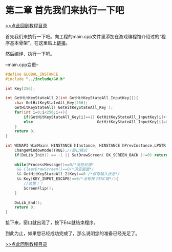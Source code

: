 # 第二章 首先我们来执行一下吧

[>>点此回到教程目录](pro_doc.md)

首先我们来执行一下吧。向工程的main.cpp文件里添加在游戏编程馆介绍过的“程序基本骨架”，在这里贴上[链接](http://dixq.net/g/#41)。

然后编译、执行一下吧。

–main.cpp变更–

```cpp
#define GLOBAL_INSTANCE 
#include "../include/GV.h"
 
int Key[256];
 
int GetHitKeyStateAll_2(int GetHitKeyStateAll_InputKey[]){
    char GetHitKeyStateAll_Key[256];
    GetHitKeyStateAll( GetHitKeyStateAll_Key );
    for(int i=0;i<256;i++){
        if(GetHitKeyStateAll_Key[i]==1) GetHitKeyStateAll_InputKey[i]++;
        else                            GetHitKeyStateAll_InputKey[i]=0;
    }
    return 0;
}
 
int WINAPI WinMain( HINSTANCE hInstance, HINSTANCE hPrevInstance,LPSTR lpCmdLine, int nCmdShow ){
    ChangeWindowMode(TRUE);//窗口模式
    if(DxLib_Init() == -1 || SetDrawScreen( DX_SCREEN_BACK )!=0) return -1;//初始化和里画面化
 
    while(ProcessMessage()==0/*消息处理*
     && ClearDrawScreen()==0/*清空画面*/
     && GetHitKeyStateAll_2(Key)==0 /*保存输入状态*/
     && Key[KEY_INPUT_ESCAPE]==0/*没有按下ESC键*/){
        //这里！！
        ScreenFlip();
    }
 
    DxLib_End();
    return 0;
}
```
接下来，窗口就出现了，按下Esc就结束程序。

到此为止，如果您已经成功完成了，那么说明您的准备已经充足了。

[>>点此回到教程目录](pro_doc.md)
